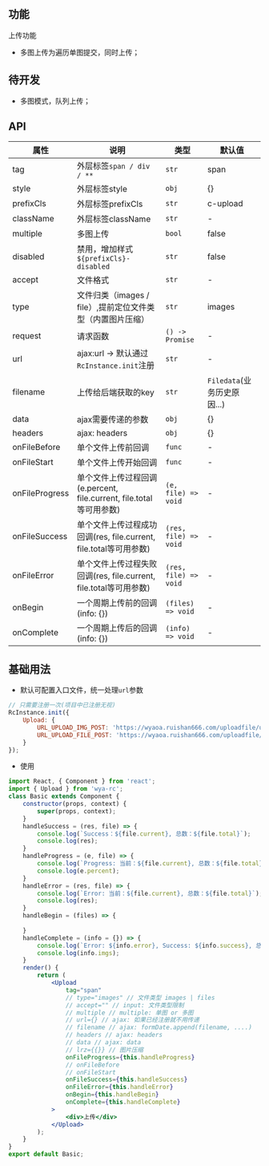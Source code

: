 ## 功能
上传功能

- 多图上传为遍历单图提交，同时上传；

## 待开发

- 多图模式，队列上传；

## API
属性 | 说明 | 类型 | 默认值
---|---|---|---
tag | 外层标签`span / div / **` | `str` | span
style | 外层标签style | `obj` | {}
prefixCls | 外层标签prefixCls | `str` | c-upload
className | 外层标签className | `str` | -
multiple | 多图上传 | `bool` | false
disabled | 禁用，增加样式`${prefixCls}-disabled` | `str` | false
accept | 文件格式 | `str` | -
type | 文件归类（images / file）,提前定位文件类型（内置图片压缩） | `str` | images
request | 请求函数 | `() -> Promise` | -
url | ajax:url -> 默认通过`RcInstance.init`注册 | `str` | -
filename | 上传给后端获取的key | `str` | `Filedata`(业务历史原因...)
data | ajax需要传递的参数 | `obj` | {}
headers | ajax: headers | `obj` | {}
onFileBefore | 单个文件上传前回调 | `func` | -
onFileStart | 单个文件上传开始回调 | `func` | -
onFileProgress | 单个文件上传过程回调(e.percent, file.current, file.total等可用参数) | `(e, file) => void` | -
onFileSuccess | 单个文件上传过程成功回调(res, file.current, file.total等可用参数) | `(res, file) => void` | -
onFileError | 单个文件上传过程失败回调(res, file.current, file.total等可用参数) | `(res, file) => void` | -
onBegin | 一个周期上传前的回调(info: {}) | `(files) => void` | -
onComplete | 一个周期上传后的回调(info: {}) | `(info) => void` | -

## 基础用法
- 默认可配置入口文件，统一处理`url`参数
```js
// 只需要注册一次(项目中已注册无视)
RcInstance.init({
	Upload: {
		URL_UPLOAD_IMG_POST: 'https://wyaoa.ruishan666.com/uploadfile/upimg.json?action=uploadimage&encode=utf-8&code=xcx',
		URL_UPLOAD_FILE_POST: 'https://wyaoa.ruishan666.com/uploadfile/upimg.json?action=uploadimage&encode=utf-8&code=xcx'
	}
});
```
- 使用
```jsx
import React, { Component } from 'react';
import { Upload } from 'wya-rc';
class Basic extends Component {
	constructor(props, context) {
		super(props, context);
	}
	handleSuccess = (res, file) => {
		console.log(`Success：${file.current}, 总数：${file.total}`);
		console.log(res);
	}
	handleProgress = (e, file) => {
		console.log(`Progress: 当前：${file.current}, 总数：${file.total}`);
		console.log(e.percent);
	}
	handleError = (res, file) => {
		console.log(`Error: 当前：${file.current}, 总数：${file.total}`);
		console.log(res);
	}
	handleBegin = (files) => {
		
	}
	handleComplete = (info = {}) => {
		console.log(`Error: ${info.error}, Success: ${info.success}, 总数：${info.total}`);
		console.log(info.imgs);
	}
	render() {
		return (
			<Upload
				tag="span"
				// type="images" // 文件类型 images | files
				// accept="" // input: 文件类型限制
				// multiple // multiple: 单图 or 多图
				// url={} // ajax: 如果已经注册就不用传递
				// filename // ajax: formDate.append(filename, ....)
				// headers // ajax: headers 
				// data // ajax: data 
				// lrz={{}} // 图片压缩
				onFileProgress={this.handleProgress}
				// onFileBefore
				// onFileStart
				onFileSuccess={this.handleSuccess}
				onFileError={this.handleError}
				onBegin={this.handleBegin}
				onComplete={this.handleComplete}
			>
				<div>上传</div>
			</Upload>
		);
	}
}
export default Basic;
```